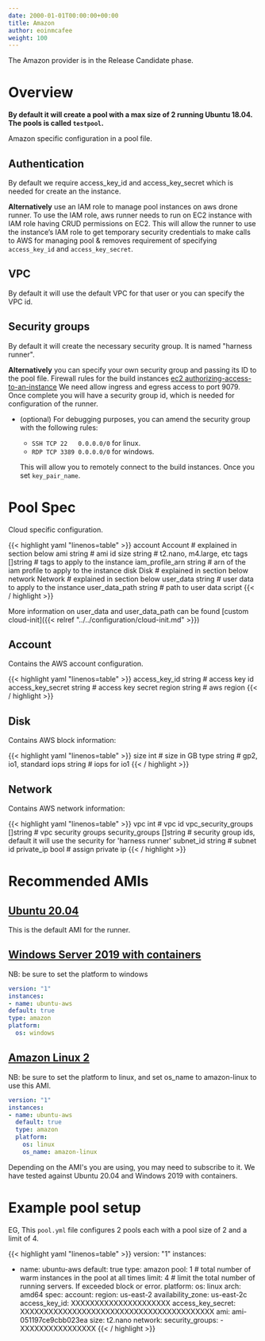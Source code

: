 ```yaml
---
date: 2000-01-01T00:00:00+00:00
title: Amazon
author: eoinmcafee
weight: 100
---
```


<div class="alert">
The Amazon provider is in the Release Candidate phase.
</div>

# Overview

**By default it will create a pool with a max size of 2 running Ubuntu 18.04. The pools is called `testpool`.**

Amazon specific configuration in a pool file.

## Authentication

By default we require access_key_id and access_key_secret which is needed for create an the instance.

__Alternatively__ use an IAM role to manage pool instances on aws drone runner. To use the IAM role, aws runner needs to run on EC2 instance with IAM role having CRUD permissions on EC2. This will allow the runner to use the instance’s IAM role to get temporary security credentials to make calls to AWS for managing pool & removes requirement of specifying `access_key_id` and `access_key_secret`.

## VPC

By default it will use the default VPC for that user or you can specify the VPC id.

## Security groups

By default it will create the necessary security group. It is named "harness runner".

__Alternatively__ you can specify your own security group and passing its ID to the pool file. Firewall rules for the build instances [ec2 authorizing-access-to-an-instance](https://docs.aws.amazon.com/AWSEC2/latest/UserGuide/authorizing-access-to-an-instance.html) We need allow ingress and egress access to port 9079. Once complete you will have a security group id, which is needed for configuration of the runner.

- (optional) For debugging purposes, you can amend the security group with the following rules:

  - `SSH TCP 22   0.0.0.0/0` for linux.
  - `RDP TCP 3389 0.0.0.0/0` for windows.

  This will allow you to remotely connect to the build instances. Once you set `key_pair_name`.

# Pool Spec

Cloud specific configuration.

{{< highlight yaml "linenos=table" >}}
  account          Account   # explained in section below
  ami              string    # ami id
  size             string    # t2.nano, m4.large, etc
  tags             []string  # tags to apply to the instance
  iam_profile_arn  string    # arn of the iam profile to apply to the instance
  disk             Disk      # explained in section below
  network          Network   # explained in section below
  user_data        string    # user data to apply to the instance
  user_data_path   string    # path to user data script
{{< / highlight >}}

More information on user_data and user_data_path can be found [custom cloud-init]({{< relref "../../configuration/cloud-init.md" >}})

## Account

Contains the AWS account configuration.

{{< highlight yaml "linenos=table" >}}
  access_key_id     string   # access key id
  access_key_secret string   # access key secret
  region            string   # aws region
{{< / highlight >}}

## Disk

Contains AWS block information:

{{< highlight yaml "linenos=table" >}}
  size int      # size in GB
  type string   # gp2, io1, standard
  iops string   # iops for io1
{{< / highlight >}}


## Network

Contains AWS network information:

{{< highlight yaml "linenos=table" >}}
  vpc                 int       # vpc id
  vpc_security_groups []string  # vpc security groups
  security_groups     []string  # security group ids, default it will use the security for 'harness runner' 
  subnet_id           string    # subnet id
  private_ip          bool      # assign private ip
{{< / highlight >}}

# Recommended AMIs

## [Ubuntu 20.04](https://aws.amazon.com/marketplace/pp/prodview-iftkyuwv2sjxi?sr=0-2&ref_=beagle&applicationId=AWSMPContessa)

This is the default AMI for the runner.
## [Windows Server 2019 with containers](https://aws.amazon.com/marketplace/pp/prodview-iehgssex6veoi)

 NB: be sure to set the platform to windows

  ```yaml
version: "1"
instances:
- name: ubuntu-aws
  default: true
  type: amazon
  platform:
    os: windows
```

## [Amazon Linux 2](https://aws.amazon.com/marketplace/pp/prodview-zc4x2k7vt6rpu?sr=0-1&ref_=beagle&applicationId=AWSMPContessa)

NB: be sure to set the platform to linux, and set os_name to amazon-linux to use this AMI.

```yaml
version: "1"
instances:
- name: ubuntu-aws
  default: true
  type: amazon
  platform:
    os: linux
    os_name: amazon-linux
```

Depending on the AMI's you are using, you may need to subscribe to it. We have tested against Ubuntu 20.04 and Windows 2019 with containers.

# Example pool setup

EG, This `pool.yml` file configures 2 pools each with a pool size of 2 and a limit of 4.

{{< highlight yaml "linenos=table" >}}
version: "1"
instances:
  - name: ubuntu-aws
    default: true
    type: amazon
    pool: 1    # total number of warm instances in the pool at all times
    limit: 4   # limit the total number of running servers. If exceeded block or error.
    platform:
      os: linux
      arch: amd64
    spec:
      account:
        region: us-east-2
        availability_zone: us-east-2c
        access_key_id: XXXXXXXXXXXXXXXXXXXXX
        access_key_secret: XXXXXXXXXXXXXXXXXXXXXXXXXXXXXXXXXXXXXXXXX
      ami: ami-051197ce9cbb023ea
      size: t2.nano
      network:
        security_groups:
          - XXXXXXXXXXXXXXXX
    {{< / highlight >}}
